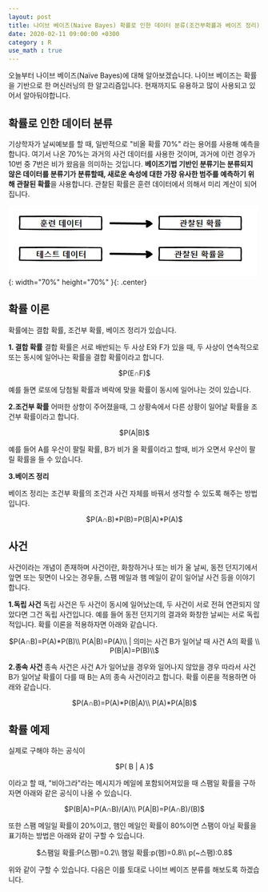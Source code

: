 ```yaml
---
layout: post
title: 나이브 베이즈(Naive Bayes) 확률로 인한 데이터 분류(조건부확률과 베이즈 정리)
date: 2020-02-11 09:00:00 +0300
category : R
use_math : true
---
```


오늘부터 나이브 베이즈(Naïve Bayes)에 대해 알아보겠습니다. 나이브 베이즈는 확률을 기반으로 한 머신러닝의 한 알고리즘입니다. 현재까지도 유용하고 많이 사용되고 있어서 알아둬야합니다. 

## 확률로 인한 데이터 분류

기상학자가 날씨예보를 할 때, 일반적으로 "비올 확률 70%" 라는 용어를 사용해 예측을 합니다. 여기서 나온 70%는 과거의 사건 데이터를 사용한 것이며, 과거에 이런 경우가 10번 중 7번은 비가 왔음을 의미하는 것입니다. **베이즈기법 기반인 분류기는 분류되지 않은 데이터를 분류기가 분류할때, 새로운 속성에 대한 가장 유사한 범주를 예측하기 위해 관찰된 확률**을 사용합니다. 관찰된 확률은 훈련 데이터에서 의해서 미리 계산이 되어집니다. 

![NB1](/public/img/NB1.png){: width="70%" height="70%" }{: .center}

## 확률 이론

확률에는 결합 확률, 조건부 확률, 베이즈 정리가 있습니다. 

**1. 결합 확률**
결합 확률은 서로 배반되는 두 사상 E와 F가 있을 때, 두 사상이 연속적으로 또는 동시에 일어나는 확률을 결합 확률이라고 합니다. 

<center>$P(E∩F)$</center>

예를 들면 로또에 당첨될 확률과 벼락에 맞을 확률이 동시에 일어나는 것이 있습니다. 

**2.조건부 확률**
어떠한 상항이 주어졌을때, 그 상황속에서 다른 상황이 일어날 확률을 조건부 확률이라고 합니다.

<center>$P(A|B)$</center>

예를 들어 A를 우산이 팔릴 확률, B가 비가 올 확률이라고 할때, 비가 오면서 우산이 팔릴 확률을 들 수 있습니다.

**3.베이즈 정리**

베이즈 정리는 조건부 확률의 조건과 사건 자체를 바꿔서 생각할 수 있도록 해주는 방법입니다. 

<center>$P(A∩B)*P(B)=P(B|A)*P(A)$</center>

## 사건 

사건이라는 개념이 존재하며 사건이란, 화창하거나 또는 비가 올 날씨, 동전 던지기에서 앞면 또는 뒷면이 나오는 경우들, 스팸 메일과 햄 메일이 같이 일어날 사건 등을 이야기 합니다. 


**1.독립 사건**
독립 사건은 두 사건이 동시에 일어났는데, 두 사건이 서로 전혀 연관되지 않았다면 그건 독립 사건입니다. 예를 들어 동전 던지기의 결과와 화창한 날씨는 서로 독립적입니다. 확률 이론을 적용하자면 아래와 같습니다.

<center>
$P(A∩B)=P(A)*P(B)\\
P(A|B)=P(A)\\ | 의미는 사건 B가 일어날 때 사건 A의 확률 \\ 
P(B|A)=P(B)\\$</center>


**2.종속 사건**
종속 사건은 사건 A가 일어났을 경우와 일어나지 않았을 경우 따라서 사건 B가 일어날 확률이 다를 때 B는 A의 종속 사건이라고 합니다. 확률 이론을 적용하면 아래와 같습니다.

<center>$P(A∩B)=P(A)*P(B|A)\\
P(A)*P(A|B)$</center>

## 확률 예제

실제로 구해야 하는 공식이 

<center>$P( B | A )$</center>

이라고 할 때, "비아그라"라는 메시지가 메일에 포함되어져있을 때 스팸일 확률을 구하자면 아래와 같은 공식이 나올 수 있습니다. 

<center>$P(B|A)=P(A∩B)/(A)\\
P(A|B)=P(A∩B)/(B)$</center>

또한 스팸 메일일 확률이 20%이고, 햄인 메일인 확률이 80%이면 스팸이 아닐 확률을 표기하는 방법은 아래와 같이 구할 수 있습니다.

<center>$스팸일 확률:P(스팸)=0.2\\
햄일 확률:p(햄)=0.8\\
p(~스팸):0.8$</center>

위와 같이 구할 수 있습니다. 다음은 이를 토대로 나이브 베이즈 분류를 해보도록 하겠습니다.
